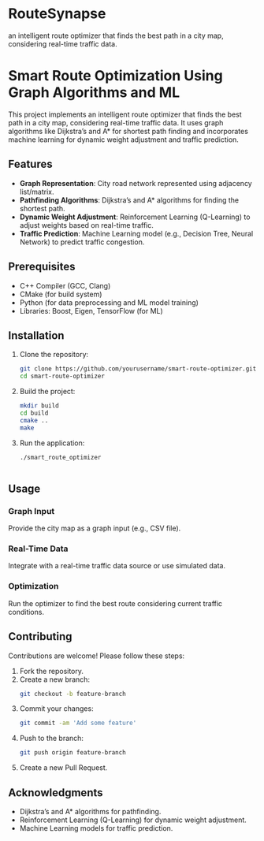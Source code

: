 # RouteSynapse
an intelligent route optimizer that finds the best path in a city map, considering real-time traffic data.

# Smart Route Optimization Using Graph Algorithms and ML

This project implements an intelligent route optimizer that finds the best path in a city map, considering real-time traffic data. It uses graph algorithms like Dijkstra’s and A* for shortest path finding and incorporates machine learning for dynamic weight adjustment and traffic prediction.

## Features

- **Graph Representation**: City road network represented using adjacency list/matrix.
- **Pathfinding Algorithms**: Dijkstra’s and A* algorithms for finding the shortest path.
- **Dynamic Weight Adjustment**: Reinforcement Learning (Q-Learning) to adjust weights based on real-time traffic.
- **Traffic Prediction**: Machine Learning model (e.g., Decision Tree, Neural Network) to predict traffic congestion.

## Prerequisites

- C++ Compiler (GCC, Clang)
- CMake (for build system)
- Python (for data preprocessing and ML model training)
- Libraries: Boost, Eigen, TensorFlow (for ML)

## Installation

1. Clone the repository:
   ```bash
   git clone https://github.com/yourusername/smart-route-optimizer.git
   cd smart-route-optimizer
2. Build the project:
   ```bash
   mkdir build
   cd build
   cmake ..
   make
3. Run the application:
   ```bash
   ./smart_route_optimizer

   
   
## Usage

### Graph Input
Provide the city map as a graph input (e.g., CSV file).

### Real-Time Data
Integrate with a real-time traffic data source or use simulated data.

### Optimization
Run the optimizer to find the best route considering current traffic conditions.

## Contributing

Contributions are welcome! Please follow these steps:

1. Fork the repository.
2. Create a new branch:
   ```bash
   git checkout -b feature-branch
3. Commit your changes:
   ```bash
   git commit -am 'Add some feature'
4. Push to the branch:
   ```bash
   git push origin feature-branch
5. Create a new Pull Request.


## Acknowledgments

- Dijkstra’s and A* algorithms for pathfinding.
- Reinforcement Learning (Q-Learning) for dynamic weight adjustment.
- Machine Learning models for traffic prediction.
